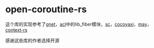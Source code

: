 # open-coroutine-rs
这个库的实现参考了[gnet](https://github.com/panjf2000/gnet)，[acl](https://github.com/acl-dev/acl)中的lib_fiber模块，[sc](https://github.com/rhoot/sc)，[cocoyaxi](https://github.com/idealvin/cocoyaxi)，[may](https://github.com/Xudong-Huang/may)，[context-rs](https://github.com/zonyitoo/context-rs)

感谢这些库的作者选择开源
